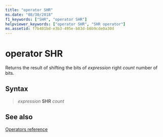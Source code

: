 ```yaml
---
title: "operator SHR"
ms.date: "08/30/2018"
f1_keywords: ["SHR", "operator SHR"]
helpviewer_keywords: ["operator SHR", "SHR operator"]
ms.assetid: f7b401bd-e3b3-495e-b83d-b6b9cde0a30d
---
```

# operator SHR

Returns the result of shifting the bits of *expression* right *count* number of bits.

## Syntax

> *expression* **SHR** *count*

## See also

[Operators reference](operators-reference.md)
